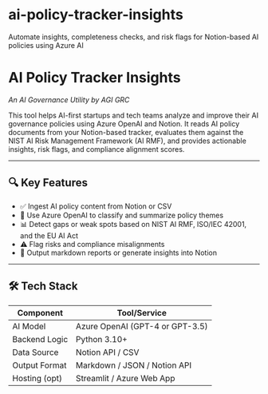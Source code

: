 # ai-policy-tracker-insights
Automate insights, completeness checks, and risk flags for Notion-based AI policies using Azure AI
# AI Policy Tracker Insights  
_An AI Governance Utility by AGI GRC_

This tool helps AI-first startups and tech teams analyze and improve their AI governance policies using Azure OpenAI and Notion. It reads AI policy documents from your Notion-based tracker, evaluates them against the NIST AI Risk Management Framework (AI RMF), and provides actionable insights, risk flags, and compliance alignment scores.

---

## 🔍 Key Features

- ✅ Ingest AI policy content from Notion or CSV
- 🧠 Use Azure OpenAI to classify and summarize policy themes
- 📊 Detect gaps or weak spots based on NIST AI RMF, ISO/IEC 42001, and the EU AI Act
- ⚠️ Flag risks and compliance misalignments
- 📝 Output markdown reports or generate insights into Notion

---

## 🛠 Tech Stack

| Component      | Tool/Service                    |
|----------------|---------------------------------|
| AI Model       | Azure OpenAI (GPT-4 or GPT-3.5) |
| Backend Logic  | Python 3.10+                    |
| Data Source    | Notion API / CSV                |
| Output Format  | Markdown / JSON / Notion API    |
| Hosting (opt)  | Streamlit / Azure Web App       |




